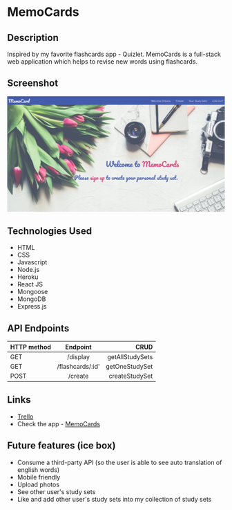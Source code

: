 # MemoCards 

## Description
Inspired by my favorite flashcards app - Quizlet.
MemoCards is a full-stack web application which helps to revise new words using flashcards.

## Screenshot
![ScreenShot](src/img/memocards.jpeg)

## Technologies Used
 * HTML
 * CSS
 * Javascript
 * Node.js
 * Heroku
 * React JS
 * Mongoose
 * MongoDB
 * Express.js

 ## API Endpoints

 | HTTP method | Endpoint | CRUD |
| ------------ |:-------------:| -----:|
| GET | /display | getAllStudySets |
| GET | /flashcards/:id' | getOneStudySet |
| POST | /create | createStudySet |


 ## Links
 * [Trello](https://trello.com/b/9enkrkJN/memocards)
 * Check the app - [MemoCards](https://memocard.herokuapp.com/) 

## Future features (ice box)
 * Consume a third-party API (so the user is able to see auto translation of english words)
 * Mobile friendly
 * Upload photos
 * See other user's study sets
 * Like and add other user's study sets into my collection of study sets
